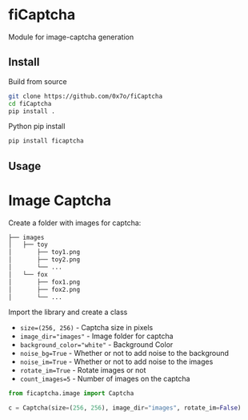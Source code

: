 # fiCaptcha
Module for image-captcha generation

## Install
Build from source
```bash
git clone https://github.com/0x7o/fiCaptcha
cd fiCaptcha
pip install .
```

Python pip install
```bash
pip install ficaptcha
```
## Usage
# Image Captcha
Create a folder with images for captcha:
```bash
├── images
│   ├── toy
│       ├── toy1.png
│       ├── toy2.png
│       └── ...
│   └── fox
│       ├── fox1.png
│       ├── fox2.png
│       └── ...
```
Import the library and create a class
- ```size=(256, 256)``` - Captcha size in pixels
- ```image_dir="images"``` - Image folder for captcha
- ```background_color="white"``` - Background Color
- ```noise_bg=True``` - Whether or not to add noise to the background
- ```noise_im=True``` - Whether or not to add noise to the images
- ```rotate_im=True``` - Rotate images or not
- ```count_images=5``` - Number of images on the captcha
```python
from ficaptcha.image import Captcha

c = Captcha(size=(256, 256), image_dir="images", rotate_im=False)
```
